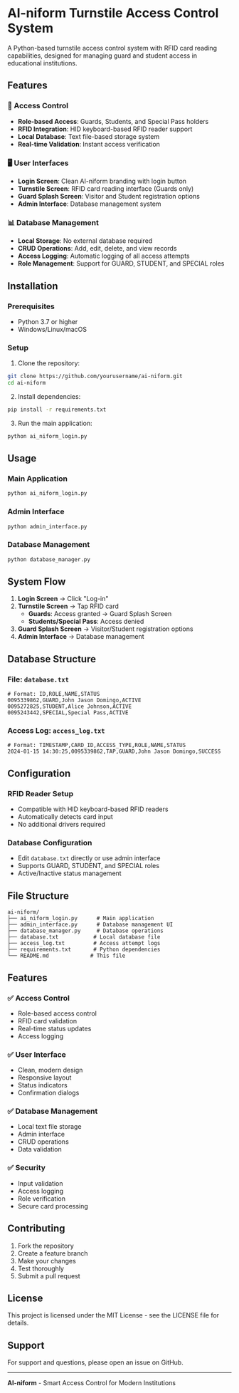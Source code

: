 # AI-niform Turnstile Access Control System

A Python-based turnstile access control system with RFID card reading capabilities, designed for managing guard and student access in educational institutions.

## Features

### 🔐 Access Control
- **Role-based Access**: Guards, Students, and Special Pass holders
- **RFID Integration**: HID keyboard-based RFID reader support
- **Local Database**: Text file-based storage system
- **Real-time Validation**: Instant access verification

### 🖥️ User Interfaces
- **Login Screen**: Clean AI-niform branding with login button
- **Turnstile Screen**: RFID card reading interface (Guards only)
- **Guard Splash Screen**: Visitor and Student registration options
- **Admin Interface**: Database management system

### 📊 Database Management
- **Local Storage**: No external database required
- **CRUD Operations**: Add, edit, delete, and view records
- **Access Logging**: Automatic logging of all access attempts
- **Role Management**: Support for GUARD, STUDENT, and SPECIAL roles

## Installation

### Prerequisites
- Python 3.7 or higher
- Windows/Linux/macOS

### Setup
1. Clone the repository:
```bash
git clone https://github.com/yourusername/ai-niform.git
cd ai-niform
```

2. Install dependencies:
```bash
pip install -r requirements.txt
```

3. Run the main application:
```bash
python ai_niform_login.py
```

## Usage

### Main Application
```bash
python ai_niform_login.py
```

### Admin Interface
```bash
python admin_interface.py
```

### Database Management
```bash
python database_manager.py
```

## System Flow

1. **Login Screen** → Click "Log-in"
2. **Turnstile Screen** → Tap RFID card
   - **Guards**: Access granted → Guard Splash Screen
   - **Students/Special Pass**: Access denied
3. **Guard Splash Screen** → Visitor/Student registration options
4. **Admin Interface** → Database management

## Database Structure

### File: `database.txt`
```
# Format: ID,ROLE,NAME,STATUS
0095339862,GUARD,John Jason Domingo,ACTIVE
0095272825,STUDENT,Alice Johnson,ACTIVE
0095243442,SPECIAL,Special Pass,ACTIVE
```

### Access Log: `access_log.txt`
```
# Format: TIMESTAMP,CARD_ID,ACCESS_TYPE,ROLE,NAME,STATUS
2024-01-15 14:30:25,0095339862,TAP,GUARD,John Jason Domingo,SUCCESS
```

## Configuration

### RFID Reader Setup
- Compatible with HID keyboard-based RFID readers
- Automatically detects card input
- No additional drivers required

### Database Configuration
- Edit `database.txt` directly or use admin interface
- Supports GUARD, STUDENT, and SPECIAL roles
- Active/Inactive status management

## File Structure

```
ai-niform/
├── ai_niform_login.py      # Main application
├── admin_interface.py      # Database management UI
├── database_manager.py     # Database operations
├── database.txt           # Local database file
├── access_log.txt         # Access attempt logs
├── requirements.txt       # Python dependencies
└── README.md             # This file
```

## Features

### ✅ Access Control
- Role-based access control
- RFID card validation
- Real-time status updates
- Access logging

### ✅ User Interface
- Clean, modern design
- Responsive layout
- Status indicators
- Confirmation dialogs

### ✅ Database Management
- Local text file storage
- Admin interface
- CRUD operations
- Data validation

### ✅ Security
- Input validation
- Access logging
- Role verification
- Secure card processing

## Contributing

1. Fork the repository
2. Create a feature branch
3. Make your changes
4. Test thoroughly
5. Submit a pull request

## License

This project is licensed under the MIT License - see the LICENSE file for details.

## Support

For support and questions, please open an issue on GitHub.

---

**AI-niform** - Smart Access Control for Modern Institutions 
